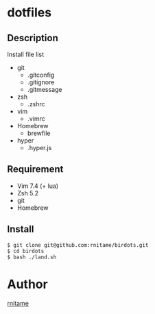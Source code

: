 # dotfiles

## Description
Install file list

- git
  - .gitconfig
  - .gitignore
  - .gitmessage
- zsh
  - .zshrc
- vim
  - .vimrc
- Homebrew
  - brewfile
- hyper
  - .hyper.js

## Requirement

- Vim 7.4 (+ lua)
- Zsh 5.2
- git
- Homebrew

## Install

```
$ git clone git@github.com:rnitame/birdots.git
$ cd birdots
$ bash ./land.sh
```

# Author
[rnitame](https://github.com/rnitame)
